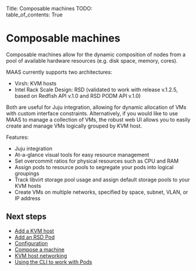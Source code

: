 Title: Composable machines
TODO:  
table_of_contents: True

# Composable machines

Composable machines allow for the dynamic composition of nodes from a pool of
available hardware resources (e.g. disk space, memory, cores).

MAAS currently supports two architectures:

- Virsh: KVM hosts
- Intel Rack Scale Design: RSD (validated to work with release v.1.2.5, based on
  Redfish API v.1.0 and RSD PODM API v.1.0)

Both are useful for Juju integration, allowing for dynamic allocation of VMs
with custom interface constraints.  Alternatively, if you would like to use MAAS
to manage a collection of VMs, the robust web UI allows you to easily create and
manage VMs logically grouped by KVM host.

Features:

- Juju integration
- At-a-glance visual tools for easy resource management
- Set overcommit ratios for physical resources such as CPU and RAM
- Assign pods to resource pools to segregate your pods into logical groupings
- Track libvirt storage pool usage and assign default storage pools to your
  KVM hosts
- Create VMs on multiple networks, specified by space, subnet, VLAN, or IP
  address

## Next steps

- [Add a KVM host][addkvmhost]
- [Add an RSD Pod][addrsdpod]
- [Configuration][configuration]
- [Compose a machine][addvm]
- [KVM host networking][networking]
- [Using the CLI to work with Pods][cli]

<!-- LINKS -->

[addvm]: manage-pods-webui.md#compose-a-machine
[addkvmhost]: manage-pods-webui.md#add-a-kvm-host
[addrsdpod]: manage-pods-webui.md#add-an-rsd-pod
[configuration]: manage-pods-webui.md#configuration
[networking]: manage-kvm-pods-networking.md
[cli]: manage-cli-comp-hw.md


